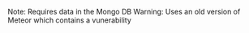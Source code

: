 Note: Requires data in the Mongo DB
Warning: Uses an old version of Meteor which contains a vunerability
